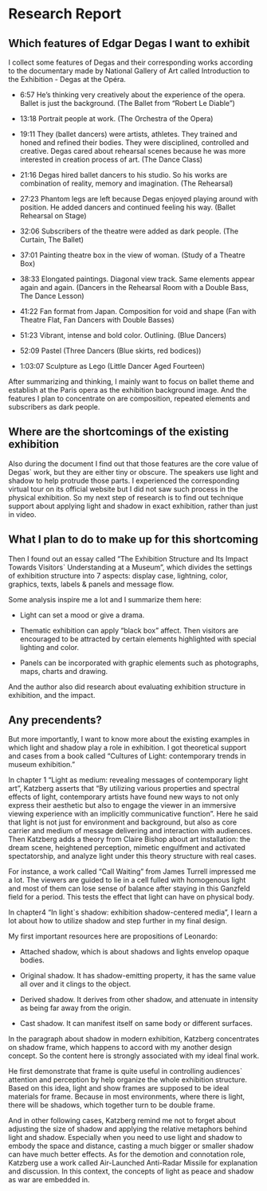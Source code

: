 # Research Report

## Which features of Edgar Degas I want to exhibit

I collect some features of Degas and their corresponding works according to the documentary made by National Gallery of Art called Introduction to the Exhibition - Degas at the Opéra.

- 6:57 He’s thinking very creatively about the experience of the opera. Ballet is just the background. 
(The Ballet from “Robert Le Diable”)

- 13:18 Portrait people at work.
(The Orchestra of the Opera)

- 19:11 They (ballet dancers) were artists, athletes. They trained and honed and refined their bodies. They were disciplined, controlled and creative. Degas cared about rehearsal scenes because he was more interested in creation process of art.
(The Dance Class)

- 21:16 Degas hired ballet dancers to his studio. So his works are combination of reality, memory and imagination. 
(The Rehearsal)

- 27:23 Phantom legs are left because Degas enjoyed playing around with position. He added dancers and continued feeling his way.
(Ballet Rehearsal on Stage)

- 32:06 Subscribers of the theatre were added as dark people. 
(The Curtain, The Ballet)

- 37:01 Painting theatre box in the view of woman.
(Study of a Theatre Box)

- 38:33 Elongated paintings. Diagonal view track. Same elements appear again and again.
(Dancers in the Rehearsal Room with a Double Bass, The Dance Lesson)

- 41:22 Fan format from Japan. Composition for void and shape
(Fan with Theatre Flat, Fan Dancers with Double Basses)

- 51:23 Vibrant, intense and bold color. Outlining.
(Blue Dancers)

- 52:09 Pastel
(Three Dancers (Blue skirts, red bodices))

- 1:03:07 Sculpture as Lego
(Little Dancer Aged Fourteen)

After summarizing and thinking, I mainly want to focus on ballet theme and establish at the Paris opera as the exhibition background image. And the features I plan to concentrate on are composition, repeated elements and subscribers as dark people. 

## Where are the shortcomings of the existing exhibition

Also during the document I find out that those features are the core value of Degas` work, but they are either tiny or obscure. The speakers use light and shadow to help protrude those parts. I experienced the corresponding virtual tour on its official website but I did not saw such process in the physical exhibition. So my next step of research is to find out technique support about applying light and shadow in exact exhibition, rather than just in video.

## What I plan to do to make up for this shortcoming

Then I found out an essay called “The Exhibition Structure and Its Impact Towards Visitors` Understanding at a Museum”, which divides the settings of exhibition structure into 7 aspects: display case, lightning, color, graphics, texts, labels & panels and message flow. 

Some analysis inspire me a lot and I summarize them here:

- Light can set a mood or give a drama.

- Thematic exhibition can apply “black box” affect. Then visitors are encouraged to be attracted by certain elements highlighted with special lighting and color.

- Panels can be incorporated with graphic elements such as photographs, maps, charts and drawing. 

And the author also did research about evaluating exhibition structure in exhibition, and the impact.

## Any precendents?

But more importantly, I want to know more about the existing examples in which light and shadow  play a role in exhibition. I got theoretical support and cases from a book called “Cultures of Light: contemporary trends in museum exhibition.”

In chapter 1 “Light as medium: revealing messages of contemporary light art”, Katzberg asserts that “By utilizing various properties and spectral effects of light, contemporary artists have found new ways to not only express their aesthetic but also to engage the viewer in an immersive viewing experience with an implicitly communicative function”. Here he said that light is not just for environment and background, but also as core carrier and medium of message delivering and interaction with audiences. Then Katzberg adds a theory from Claire Bishop about art installation: the dream scene, heightened perception, mimetic engulfment and activated spectatorship, and analyze light under this theory structure with real cases.

For instance, a work called “Call Waiting” from James Turrell impressed me a lot. The viewers are guided to lie in a cell fulled with homogenous light and most of them can lose sense of balance after staying in this Ganzfeld field for a period. This tests the effect that light can have on physical body.

In chapter4 “In light`s shadow: exhibition shadow-centered media”, I learn a lot about how to utilize shadow and step further in my final design. 

My first important resources here are propositions of Leonardo:

- Attached shadow, which is about shadows and lights envelop opaque bodies.

- Original shadow. It has shadow-emitting property, it has the same value all over and it clings to the object.

- Derived shadow. It derives from other shadow, and attenuate in intensity as being far away from  the origin. 

- Cast shadow. It can manifest itself on same body or different surfaces.

In the paragraph about shadow in modern exhibition, Katzberg concentrates on shadow frame, which happens to accord with my another design concept. So the content here is strongly associated with my ideal final work. 

He first demonstrate that frame is quite useful in controlling audiences` attention and perception by help organize the whole exhibition structure. Based on this idea, light and show frames are supposed to be ideal materials for frame. Because in most environments, where there is light, there will be shadows, which together turn to be double frame.

And in other following cases, Katzberg remind me not to forget about adjusting the size of shadow and applying the relative metaphors behind light and shadow. Especially when you need to use light and shadow to embody the space and distance, casting a much bigger or smaller shadow can have much better effects. As for the demotion and connotation role, Katzberg use a work called Air-Launched Anti-Radar Missile for explanation and discussion. In this context, the concepts of light as peace and shadow as war are embedded in. 
